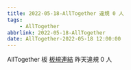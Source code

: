 ```yaml
---
title: 2022-05-18-AllTogether 違規 0 人
tags:
    - AllTogether
abbrlink: 2022-05-18-AllTogether
date: AllTogether-2022-05-18 12:00:00
---
```

AllTogether 板 [板規連結](https://www.ptt.cc/bbs/AllTogether/M.1643211430.A.5FB.html)
昨天違規 0 人
